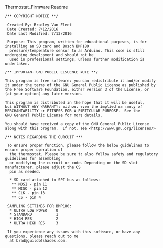Thermostat_Firmware Readme

    /** COPYRIGHT NOTICE **/

     Created By: Bradley Van Fleet
     Date Created: 7/12/2016
     Date Last Modified: 7/13/2016

     Purpose: This program, written for educational purposes, is for installing an SD card and Bosch BMP180
      pressure/temperature sensor to an Arduino. This code is still undergoing development and should not be
      used in professional settings, unless further modification is undertaken.

    /** IMPORTANT GNU PUBLIC LISCENCE NOTE **/

    This program is free software: you can redistribute it and/or modify
    it under the terms of the GNU General Public License as published by
    the Free Software Foundation, either version 3 of the License, or
    (at your option) any later version.

    This program is distributed in the hope that it will be useful,
    but WITHOUT ANY WARRANTY; without even the implied warranty of
    MERCHANTABILITY or FITNESS FOR A PARTICULAR PURPOSE.  See the
    GNU General Public License for more details.

    You should have received a copy of the GNU General Public License
    along with this program.  If not, see <http://www.gnu.org/licenses/>

    /** NOTES REGARDING THE CURCUIT **/

     To ensure proper function, please follow the below guidelines to ensure proper operation of
      the thermostat. Please be sure to also follow safety and regulatory guidelines for assembling
      or modifying the curcuit or code. Depending on the SD slot manufacturer, please adjust the CS
      pin as needed.

      * SD card attached to SPI bus as follows:
       ** MOSI - pin 11
       ** MISO - pin 12
       ** CLK - pin 13
       ** CS - pin 4

     SAMPLING SETTINGS FOR BMP180:
      * ULTRA LOW POWER    0
      * STANDARD           1
      * HIGH RES           2
      * ULTRA HIGH RES     3

     If you experience any issues with this software, or have any questions, please reach out to me
      at brad@guildofshades.com.